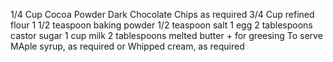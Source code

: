 1/4 Cup Cocoa Powder
Dark Chocolate Chips as required
3/4 Cup refined flour
1 1/2 teaspoon baking powder
1/2 teaspoon salt
1 egg
2 tablespoons castor sugar
1 cup milk
2 tablespoons melted butter + for greesing
To serve
MAple syrup, as required or
Whipped cream, as required